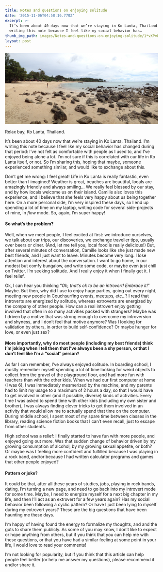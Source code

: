 ```yaml
---
title: Notes and questions on enjoying solitude
date: '2015-11-06T04:58:16.770Z'
excerpt: >-
  It’s been about 40 days now that we’re staying in Ko Lanta, Thailand. I’m
  writing this note because I feel like my social behavior has…
thumb_img_path: images/Notes-and-questions-on-enjoying-solitude/1*vXPvPbQ8VSlII3p--ew-ag.jpeg
layout: post
---
```

![](/images/Notes-and-questions-on-enjoying-solitude/1*vXPvPbQ8VSlII3p--ew-ag.jpeg)

<figcaption>Relax bay, Ko Lanta, Thailand.</figcaption>

It’s been about 40 days now that we’re staying in Ko Lanta, Thailand. I’m writing this note because I feel like my social behavior has changed during that period: I’ve not felt as comfortable with people as I used to, and I’ve enjoyed being alone a lot. I’m not sure if this is correlated with our life in Ko Lanta itself, or not. So I’m sharing this, hoping that maybe, someone experienced something similar, and would like to exchange about this.

Don’t get me wrong: I feel great! Life in Ko Lanta is really fantastic, even better than I imagined! Weather is great, beaches are beautiful, locals are amazingly friendly and always smiling… We really feel blessed by our stay, and by how locals welcome us on their island. Camille also loves this experience, and I believe that she feels very happy about us being together here. On a more personal side, I’m very inspired these days, so I end up spending a lot of time on my laptop, writing code for several side-projects of mine, in *flow* mode. So, again, I’m super happy!

#### So what’s the problem?

Well, when we meet people, I feel excited at first: we introduce ourselves, we talk about our trips, our discoveries, we exchange traveller tips, usually over beers or diner. (And, let me tell you, local food is really delicious!) But, after several minutes of conversation, Camille looks like she just made new best friends, and I just want to leave. Minutes become very long. I lose attention and interest about the conversation. I want to go home, in our modest but comfy bungalow, and write some code, or maybe even just chill on Twitter. I’m seeking solitude. And I really enjoy it when I finally get it. I feel relief.

Ok, I can hear you thinking “*Oh, that’s ok to be an introvert! Embrace it!*” Maybe. But then, why did I use to enjoy huge parties, going out every night, meeting new people in Couchsurfing events, meetups, etc…? I read that introverts are energized by solitude, whereas extroverts are energized by the company of other people. How can a real introvert enjoy getting involved that often in so many activities packed with strangers? Maybe was I driven by a motive that was strong enough to overcome my introversion and shyness, and I don’t feel that motive anymore? Was I looking for validation by others, in order to build self-confidence? Or maybe hunger for love, or even just sex?

#### More importantly, why do most people (including my best friends) think I’m joking when I tell them that I’ve always been a shy person, or that I don’t feel like I’m a “social” person?

As far I can remember, I’ve always enjoyed solitude. In boarding school, I mostly remember myself spending a lot of time looking for weird objects to collect from the gravel of the playground floor, and had more fun with teachers than with the other kids. When we had our first computer at home (I was 6), I was immediately mesmerized by the machine, and my parents had to limit my usage to a maximum of 2 hours a day, so that I would have to get involved in other (and if possible, diverse) kinds of activities. Every time I was asked to spend time with other kids (including my own sister and brother), I was always finding clever tricks to get them involved in an activity that would allow me to actually spend that time on the computer. During middle school, I spent most of my spare time between classes in the library, reading science fiction books that I can’t even recall, just to escape from other students.

High school was a relief: I finally started to have fun with more people, and enjoyed going out more. Was that sudden change of behavior driven by my growing consumption of alcohol, by my growing sexual appetite, or both? Or maybe was I feeling more confident and fulfilled because I was playing in a rock band, and/or because I had written calculator programs and games that other people enjoyed?

#### Pattern or joke?

It could be that, after all these years of studies, jobs, playing in rock bands, dating, I’m turning a new page, and need to go back into my introvert mode for some time. Maybe, I need to energize myself for a next big chapter in my life, and then I’ll act as an extrovert for a few years again? Has my social behavior been following a cyclic pattern? Or have I just been lying to myself during my extrovert years? These are the big questions that have been haunting me these days.

I’m happy of having found the energy to formalize my thoughts, and and the guts to share them publicly. As some of you may know, I don’t like to expect or hope anything from others, but if you think that you can help me with these questions, or that you have had a similar feeling at some point in your life, I would love to read your comments!

I’m not looking for popularity, but if you think that this article can help people feel better (or help me answer my questions), please recommend it and/or share it.
